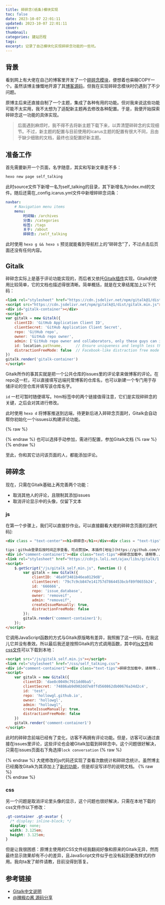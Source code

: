 ```yaml
---
title: 碎碎念(纸条)模块实现
toc: false
date: 2023-10-07 22:01:11
updated: 2023-10-07 22:01:11
cover:
thumbnail:
categories: 建站历程
tags:
excerpt: 记录了自己模块化实现碎碎念功能的一些坑。
---
```


## 背景

看到网上有大佬在自己的博客里开发了一个[碎碎念模块](https://removeif.github.io/self-talking/)，便想着也~~实现~~COPY一个。虽然该博主慷慨地开源了其[博客源码](https://removeif.github.io/theme/%E5%8D%9A%E5%AE%A2%E6%BA%90%E7%A0%81%E5%88%86%E4%BA%AB.html)，但我在实现碎碎念模块时仍遇到了不少问题。


原博主后来还直接自制了一个主题，集成了各种有用的功能。但对我来说这些功能可能不太实用，我不太想为了适配新主题再去修改各种配置。于是，我便开始探索碎碎念这一功能的具体实现。
> 后面遇到麻烦时，我不得不去将新主题下载下来，以弄清楚碎碎念的实现细节。不过，新主题的配置与目前使用的icarus主题的配置有很大不同，且由于缺少细致的文档，最终也没配置好新主题。


## 准备工作

首先需要新开一个页面，名字随意，其实和写新文章差不多：
```bash
hexo new page self_talking
```

此时source文件下新增一名为self_talking的目录，其下新增名为index.md的文件。随后还需在_config.icarus.yml文件中新增碎碎念词条：
```yml
navbar:
    # Navigation menu items
    menu:
        时间轴: /archives
        分类: /categories
        标签: /tags
        关于: /about
        碎碎念: /self_talking
```
此时使用 `hexo g && hexo s` 预览就能看到导航栏上的“碎碎念”了，不过点击后页面还没有任何内容。


## Gitalk

碎碎念实际上是基于评论功能实现的，而后者又依托[Gitalk插件](https://github.com/gitalk/gitalk#install)实现。Gitalk的使用比较简单，它的文档也描述得很清晰。简单概括，就是在文章结尾加上以下代码：
```html
<link rel="stylesheet" href="https://cdn.jsdelivr.net/npm/gitalk@1/dist/gitalk.css">
<script src="https://cdn.jsdelivr.net/npm/gitalk@1/dist/gitalk.min.js"></script>
<div id="gitalk-container"></div>
<script>
var gitalk = new Gitalk({
    clientID: 'GitHub Application Client ID',
    clientSecret: 'GitHub Application Client Secret',
    repo: 'GitHub repo',
    owner: 'GitHub repo owner',
    admin: ['GitHub repo owner and collaborators, only these guys can initialize github issues'],
    id: location.pathname,      // Ensure uniqueness and length less than 50
    distractionFreeMode: false  // Facebook-like distraction free mode
})
gitalk.render('gitalk-container')
</script>
```
Gitalk所作的事其实就是把一个公共仓库的issues里的评论拿来做博客的评论。在repo这一栏，可以直接填写远端托管博客的仓库名，也可以新建一个专门用于存储评论的空仓库并填写该仓库名字。

`id` 一栏可暂时随便填写。html标签中的两个链接值得注意，它们是实现碎碎念的关键，之后会对其进行修改。

此时使用 `hexo d` 将博客推送到远端，待更新后进入碎碎念页面时，Gitalk会自动帮你初始化一个issues以构建评论功能。

{% raw %}<article class="message is-info"><div class="message-body">{% endraw %}
也可以选择手动参加，需进行配置，参加Gitalk文档
{% raw %}</div></article>{% endraw %}

至此，你和其它访问该页面的人，都能添加评论。


## 碎碎念

现在，只需在Gitalk基础上再完善两个功能：
- 取消其他人的评论，且限制其添加issues
- 取消评论显示中的头像，仅留下文本

### js

在第一个步骤上，我们可以直接抄作业。可以直接翻看大佬的碎碎念页面的[源代码]:
```html 点击展开 >folded
<div class = "text-center"><h1>碎碎念</h1></div><div class = "text-tips">

tips：github登录后按时间正序查看、可点赞加❤️、本插件[地址](https://github.com/removeif/gitalk)..<span id="busuanzi_container_page_pv">「<span id="busuanzi_value_page_pv">+99</span>次查看」</span></div>
<div id="comment-container1"><div class="text-tips">碎碎念加载中，请稍等...</div></div>
<link rel="stylesheet" href="https://cdnjs.loli.net/ajax/libs/gitalk/1.6.0/gitalk.css"/>
<script>
    $.getScript("/js/gitalk_self.min.js", function () {
        var gitalk = new Gitalk({
            clientID: '46a9f3481b46ea0129d8',
            clientSecret: '79c7c9cb847e141757d7864453bcbf89f0655b24',
            id: '666666',
            repo: 'issue_database',
            owner: 'removeif',
            admin: "removeif",
            createIssueManually: true,
            distractionFreeMode: false
        });
        gitalk.render('comment-container1');
    });
</script>
```
它调用JavaScript函数的方式与Gitalk原版略有差异，我照搬了这一代码，在我这儿它并没有奏效。所以最后我还是按照Gitalk的方式调用函数，其中的[js文件](https://github.com/removeif/hexo-theme-icarus-removeif/blob/master/themes/icarus/source/js/gitalk_self.min.js)和[css文件](https://cdnjs.loli.net/ajax/libs/gitalk/1.6.0/gitalk.css)可以下载到本地：

```html js文件也可以引用 >folded
<script src="/js/gitalk_self.min.js"></script>
<link rel="stylesheet" href="/css/self_talking.css">
<div id="comment-container1"><div class="text-tips">碎碎念加载中，请稍等...</div></div>
<script>
    var gitalk = new Gitalk({
        clientID: 'dae8c0049c7911dd0ba5',
        clientSecret: '74886ab9d902dd7e8ffd560862db00676a34d2c4',
        id: 'test',
        repo: 'hollowgl.github.io',
        owner: 'hollowgl',
        admin: "hollowgl",
        createIssueManually: true,
        distractionFreeMode: false
    })
    gitalk.render('comment-container1')
</script>
```

此时的碎碎念前端已经有了变化，访客不再拥有评论功能。但是，访客可以通过直接在issues里评论，这些评论也会被Gitalk加载到碎碎念中。这个问题很好解决，只需在issues页面右下角选择`lock conversation`
{% raw %}<div class="message is-info">{% endraw %}
大佬修改的js代码还实现了查看次数统计和碎碎念统计。虽然博主已经魔改Gitalk为其添加上了[新的功能](https://github.com/removeif/gitalk/tree/self-talking1)，但是却没写详尽的说明文档。
{% raw %}</div>{% endraw %}

### css

另一个问题是取消评论里头像的显示，这个问题也很好解决，只需在本地下载的css文件作以下修改：
```css
.gt-container .gt-avatar {
  /* display: inline-block; */
  display: none;
  width: 3.125em;
  height: 3.125em;
}
```


但是让我很困惑：原博主使用的CSS文件经我翻阅好像和原来的Gitalk无异，然而最终显示效果却有不小的差异，且JavaScript文件似乎也没有起到更改样式的作用。我向ta发了邮件请教，目前没得到答复。


## 参考链接

- [Gitalk中文说明](https://github.com/gitalk/gitalk/blob/master/readme-cn.md)
- [@辣椒の酱 源码分享](https://removeif.github.io/theme/%E5%8D%9A%E5%AE%A2%E6%BA%90%E7%A0%81%E5%88%86%E4%BA%AB.html)




